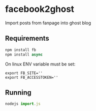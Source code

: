 # facebook2ghost

Import posts from fanpage into ghost blog

## Requirements
```javascript
npm install fb
npm install async
```

On linux ENV variable must be set:

```
export FB_SITE=''
export FB_ACCESSTOKEN=''
```

## Running
```javascript
nodejs import.js
```
